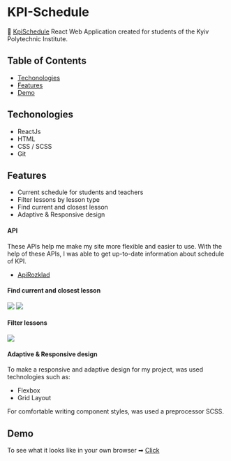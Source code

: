 # KPI-Schedule
📅 [KpiSchedule](https://neim4n.github.io/KPI-Schedule/) React Web Application created for students of the Kyiv Polytechnic Institute.

## Table of Contents

- [Techonologies](#Techonologies)
- [Features](#Features)
- [Demo](#Demo)
## Techonologies

- ReactJs
- HTML
- CSS / SCSS
- Git
## Features

- Current schedule for students and teachers
- Filter lessons by lesson type
- Find current and closest lesson
- Adaptive & Responsive design



 #### API

 These APIs help me make my site more flexible and easier to use. With the help of these APIs, I was able to get up-to-date information about schedule of KPI.

- [ApiRozklad](https://api.rozklad.org.ua/)


#### Find current and closest lesson

![](https://github.com/Neim4n/Readme-Files/blob/main/KpiSchedule/closest.jpg)
![](https://github.com/Neim4n/Readme-Files/blob/main/KpiSchedule/current.jpg)
#### Filter lessons

![](https://github.com/Neim4n/Readme-Files/blob/main/KpiSchedule/screencast-neim4n.github.io-2022.05.02-15_45_22.gif)

#### Adaptive & Responsive design

To make a responsive and adaptive design for my project, was used technologies such as:

- Flexbox
- Grid Layout

For comfortable writing component styles, was used a preprocessor SCSS.
## Demo
To see what it looks like in your own browser
➡ [Click](https://neim4n.github.io/KPI-Schedule/)

